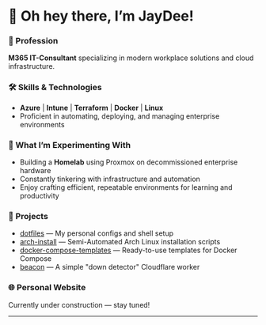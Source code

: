 # 👋 Oh hey there, I’m JayDee!

### 💼 Profession
**M365 IT-Consultant** specializing in modern workplace solutions and cloud infrastructure.

### 🛠️ Skills & Technologies
- **Azure** | **Intune** | **Terraform** | **Docker** | **Linux**
- Proficient in automating, deploying, and managing enterprise environments

### 🚀 What I’m Experimenting With
- Building a **Homelab** using Proxmox on decommissioned enterprise hardware
- Constantly tinkering with infrastructure and automation
- Enjoy crafting efficient, repeatable environments for learning and productivity

### 📂 Projects
- [dotfiles](https://github.com/jd-raymaker/dotfiles) — My personal configs and shell setup
- [arch-install](https://github.com/jd-raymaker/arch-install) — Semi-Automated Arch Linux installation scripts
- [docker-compose-templates](https://github.com/jd-raymaker/docker-compose-templates) — Ready-to-use templates for Docker Compose
- [beacon](https://github.com/jd-raymaker/beacon) — A simple "down detector" Cloudflare worker

### 🌐 Personal Website
Currently under construction — stay tuned!

---

